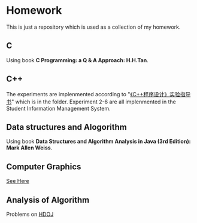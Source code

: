 # Homework

This is just a repository which is used as a collection of my homework. 

## C

Using book **C Programming: a Q & A Approach: H.H.Tan**. 

## C++

The experiments are implenmented according to "[《C++程序设计》实验指导书](https://github.com/ZingLix/Homework/blob/master/C%2B%2B/%E3%80%8AC%2B%2B%E7%A8%8B%E5%BA%8F%E8%AE%BE%E8%AE%A1%E3%80%8B%E5%AE%9E%E9%AA%8C%E6%8C%87%E5%AF%BC%E4%B9%A6_new.doc)" which is in the folder. Experiment 2-6 are all implenmented in the Student Information Management System.

## Data structures and Alogorithm

Using book **Data Structures and Algorithm Analysis in Java (3rd Edition): Mark Allen Weiss**.

## Computer Graphics

[See Here](https://github.com/ZingLix/Homework/blob/master/Computer%20Graphics/Readme.md)

## Analysis of Algorithm

Problems on [HDOJ](http://acm.hdu.edu.cn)
